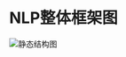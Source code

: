 
# NLP整体框架图
![静态结构图](https://github.com/vanilladata/nlp/blob/crf/resources/raw/master/NLP_Arch.png)

